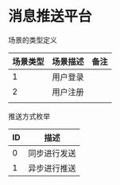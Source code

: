 # 消息推送平台

场景的类型定义

| 场景类型 | 场景描述 | 备注 |
| -------- | -------- | ---- |
| 1        | 用户登录 |      |
| 2        | 用户注册 |      |
|          |          |      |

推送方式枚举

| ID   | 描述         |
| ---- | ------------ |
| 0    | 同步进行发送 |
| 1    | 异步进行推送 |

